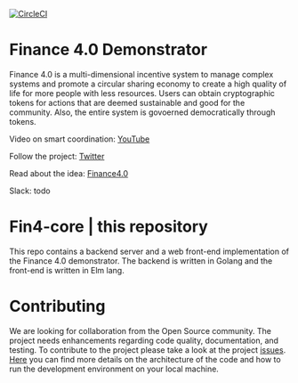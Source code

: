 [![CircleCI](https://circleci.com/gh/FuturICT2/fin4-core/tree/master.svg?style=svg&circle-token=fe8beee27987a1dd0a05f68f1fdef4ca17051a14)](https://circleci.com/gh/FuturICT2/fin4-core/tree/master)

# Finance 4.0 Demonstrator
Finance 4.0 is a multi-dimensional incentive system to manage complex systems and promote a circular sharing economy to create a high quality of life for more people with less resources. Users can obtain cryptographic tokens for actions that are deemed sustainable and good for the community. Also, the entire system is govoerned democratically through tokens.

Video on smart coordination: [YouTube](https://www.youtube.com/watch?v=DSmF2donfBQ)

Follow the project: [Twitter](https://twitter.com/FuturICT) 

Read about the idea: [Finance4.0](https://futurict2.eu/finance-4-0-concept-wp3-interim-report-m12-february-2018/)

Slack: todo

# Fin4-core | this repository
This repo contains a backend server and a web front-end implementation of the Finance 4.0 demonstrator. The backend is written in Golang and the front-end is written in Elm lang.

# Contributing
We are looking for collaboration from the Open Source community. The project needs enhancements regarding code quality, documentation, and testing. To contribute to the project please take a look at the project [issues](https://github.com/FuturICT2/fin4-core/issues). [Here](CONTRIBUTIONS.md) you can find more details on the architecture of the code and how to run the development environment on your local machine.


